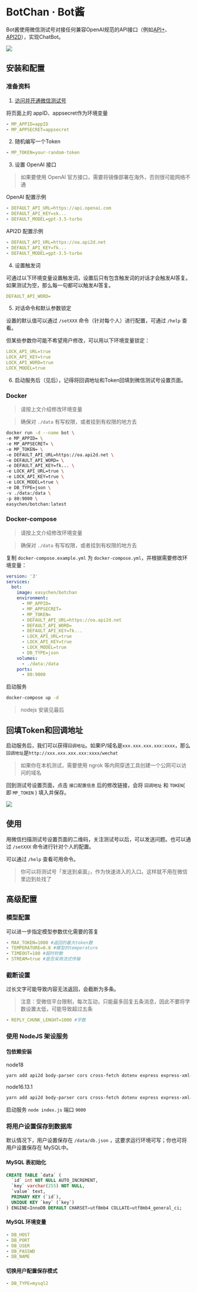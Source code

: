 # BotChan · Bot酱

Bot酱使用微信测试号对接任何兼容OpenAI规范的API接口（例如[API+](https://apipl.us/?mtm_campaign=botchan)、[API2D](https://api2d.com/r/186008)），实现ChatBot。

![](images/20231009132204.png)

## 安装和配置

### 准备资料

1. [访问并开通微信测试号](https://mp.weixin.qq.com/debug/cgi-bin/sandbox?t=sandbox/login)

将页面上的 appID、appsecret作为环境变量

```yml
- MP_APPID=appID
- MP_APPSECRET=appsecret
```
2. 随机编写一个Token

```yml
- MP_TOKEN=your-random-token
```

3. 设置 OpenAI 接口

> 如果要使用 OpenAI 官方接口，需要将镜像部署在海外，否则很可能网络不通

OpenAI 配置示例

```yml
- DEFAULT_API_URL=https://api.openai.com
- DEFAULT_API_KEY=sk...
- DEFAULT_MODEL=gpt-3.5-turbo
```

API2D 配置示例

```yml
- DEFAULT_API_URL=https://oa.api2d.net
- DEFAULT_API_KEY=fk...
- DEFAULT_MODEL=gpt-3.5-turbo
```

4. 设置触发词

可通过以下环境变量设置触发词，设置后只有包含触发词的对话才会触发AI答复。如果测试为空，那么每一句都可以触发AI答复。

```yml
DEFAULT_API_WORD=
```

5. 对话命令和默认参数锁定

设置的默认值可以通过 `/setXXX` 命令（针对每个人）进行配置，可通过 `/help` 查看。

但某些参数你可能不希望用户修改，可以用以下环境变量锁定：

```yml
LOCK_API_URL=true
LOCK_API_KEY=true
LOCK_API_WORD=true
LOCK_MODEL=true
```

6. 启动服务后（见后），记得将回调地址和Token回填到微信测试号设置页面。

### Docker

> 请按上文介绍修改环境变量

> 确保对 `./data` 有写权限，或者挂到有权限的地方去

```bash
docker run -d --name bot \
-e MP_APPID= \
-e MP_APPSECRET= \
-e MP_TOKEN= \
-e DEFAULT_API_URL=https://oa.api2d.net \
-e DEFAULT_API_WORD= \  
-e DEFAULT_API_KEY=fk... \
-e LOCK_API_URL=true \
-e LOCK_API_KEY=true \
-e LOCK_MODEL=true \
-e DB_TYPE=json \
-v ./data:/data \
-p 80:9000 \
easychen/botchan:latest
```
### Docker-compose

> 请按上文介绍修改环境变量

> 确保对 `./data` 有写权限，或者挂到有权限的地方去

复制 `docker-compose.example.yml` 为 `docker-compose.yml`，并根据需要修改环境变量：

```yml
version: '3'
services:
  bot:
    image: easychen/botchan
    environment:
      - MP_APPID=
      - MP_APPSECRET=
      - MP_TOKEN=
      - DEFAULT_API_URL=https://oa.api2d.net
      - DEFAULT_API_WORD=
      - DEFAULT_API_KEY=fk...
      - LOCK_API_URL=true
      - LOCK_API_KEY=true
      - LOCK_MODEL=true
      - DB_TYPE=json
    volumes:
      - ./data:/data
    ports:
      - 80:9000
```
启动服务

```bash
docker-compose up -d
```

> nodejs 安装见最后

## 回填Token和回调地址

启动服务后，我们可以获得`回调地址`。如果IP/域名是`xxx.xxx.xxx.xxx:xxxx`，那么`回调地址`是`http://xxx.xxx.xxx.xxx:xxxx/wechat`

> 如果你在本机测试，需要使用 ngrok 等内网穿透工具创建一个公网可以访问的域名

回到测试号设置页面，点击 `接口配置信息` 后的修改链接，会将 `回调地址` 和 `TOKEN`( 即 `MP_TOKEN` )  填入并保存。

![](images/20231009130318.png)

## 使用

用微信扫描测试号设置页面的二维码，关注测试号以后，可以发送问题。也可以通过 `/setXXX` 命令进行针对个人的配置。

可以通过 `/help` 查看可用命令。

> 你可以将测试号「发送到桌面」，作为快速进入的入口。这样就不用在微信里边到处找了

## 高级配置

### 模型配置

可以进一步指定模型参数优化需要的答复

```yml
- MAX_TOKEN=1000 #返回的最大token数
- TEMPERATURE=0.8 #模型的temperature
- TIMEOUT=180 #超时秒数
- STREAM=true #是否采用流式传输 
```

### 截断设置

过长文字可能导致内容无法返回，会截断为多条。

> 注意：受微信平台限制，每次互动，只能最多回复五条消息，因此不要将字数设置太低，可能导致超过五条

```yml
- REPLY_CHUNK_LENGHT=1000 #字数
```


### 使用 NodeJS 架设服务

#### 包依赖安装

node18

```bash
yarn add api2d body-parser cors cross-fetch dotenv express express-xml-bodyparser knex mysql2 simple-json-db
```

node16.13.1 

```bash
yarn add api2d body-parser cors cross-fetch dotenv express express-xml-bodyparser knex mysql2@3.0.1 simple-json-db
```

启动服务 `node index.js` 端口 `9000`

### 将用户设置保存到数据库

默认情况下，用户设置保存在 `/data/db.json` ，这要求运行环境可写；你也可将用户设置保存在 MySQL中。

#### MySQL 表初始化

```sql
CREATE TABLE `data` (
  `id` int NOT NULL AUTO_INCREMENT,
  `key` varchar(255) NOT NULL,
  `value` text,
  PRIMARY KEY (`id`),
  UNIQUE KEY `key` (`key`)
) ENGINE=InnoDB DEFAULT CHARSET=utf8mb4 COLLATE=utf8mb4_general_ci;
```

#### MySQL 环境变量

```yml
- DB_HOST
- DB_PORT
- DB_USER
- DB_PASSWD
- DB_NAME
```

#### 切换用户配置保存模式

```yml
- DB_TYPE=mysql2
```

